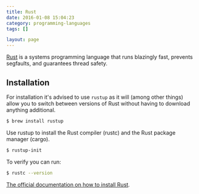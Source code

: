 ```yaml
---
title: Rust
date: 2016-01-08 15:04:23
category: programming-languages
tags: []

layout: page
---
```


[Rust](https://www.rust-lang.org) is a systems programming language that runs blazingly fast, prevents segfaults, and guarantees thread safety.

## Installation

For installation it's advised to use `rustup` as it will (among other things)
allow you to switch between versions of Rust without having to download
anything additional.

```sh
$ brew install rustup
```

Use rustup to install the Rust compiler (rustc) and the Rust package manager (cargo).

```sh
$ rustup-init
```

To verify you can run:

```sh
$ rustc --version
```

[The official documentation on how to install Rust](https://www.rust-lang.org/en-US/install.html).
